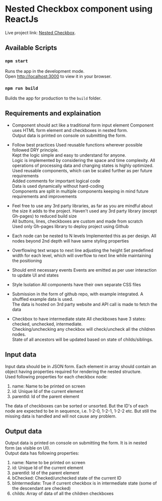 # Nested Checkbox component using ReactJs

Live project link: [Nested Checkbox](https://pradeep17jadhav.github.io/Nested_Checkbox).

## Available Scripts

### `npm start`

Runs the app in the development mode.\
Open [http://localhost:3000](http://localhost:3000) to view it in your browser.

### `npm run build`

Builds the app for production to the `build` folder.


## Requirements and explaination
- Component should act like a traditional form input element
Component uses HTML form element and checkboxes in nested form.\
Output data is printed on console on submitting the form.

- Follow best practices
Used reusable functions wherever possible\
followed DRY principle.\
Kept the logic simple and easy to understand for anyone.\
Logic is implemented by considering the space and time complexity. All operations of processing data and changing states is highly optimized.\
Used reusable components, which can be scaled further as per future requirements\
Added comments for important logical code\
Data is used dynamically without hard-coding\
Components are split in multiple components keeping in mind future requirements and improvements

- Feel free to use any 3rd party libraries, as far as you are mindful about the size it adds to the project.
Haven't used any 3rd party library (except Gh-pages) to reduced build size\
All buttons, lines, checkboxes are custom and made from scratch\
Used only Gh-pages library to deploy project using Github

- Each node can be nested to N levels
Implemented this as per design. All nodes beyond 2nd depth will have same styling properties

- Overflowing text wraps to next line adjusting the height
Set predefined width for each level, which will overflow to next line while maintaining the positioning

- Should emit necessary events
Events are emitted as per user interaction to update UI and states

- Style Isolation
All components have their own separate CSS files

- Submission in the form of github repo, with example integrated.
A shuffled example data is used.\
The data is hosted on 3rd party website and API call is made to fetch the data

- Checkbox to have intermediate state
All checkboxes have 3 states: checked, unchecked, intermediate.\
Checking/unchecking any checkbox will check/uncheck all the children nodes.\
State of all ancestors will be updated based on state of childs/siblings.


## Input data
Input data should be in JSON form. Each element in array should contain an object having properties required for rendering the nested structure.\
Used following properties for each checkbox node:
1. name: Name to be printed on screen
2. id: Unique Id of the current element
3. parentId: Id of the parent element

The data of checkboxes can be sorted or unsorted. But the ID's of each node are expected to be in sequence, i.e. 1-2-0, 1-2-1, 1-2-2 etc. But still the missing data is handled and will not cause any problem.


## Output data
Output data is printed on console on submitting the form. It is in nested form (as visible on UI).\
Output data has following properties:
1. name: Name to be printed on screen
2. id: Unique Id of the current element
3. parentId: Id of the parent element
4. bChecked: Checked/unchecked state of the current ID
5. bIntermediate: True if current checkbox is in intermediate state (some of the descendant are checked)
6. childs: Array of data of all the children checkboxes